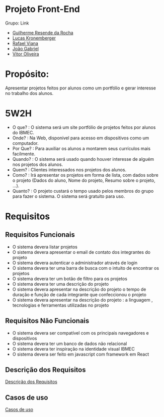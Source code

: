 # Projeto Front-End

Grupo: Link
- [Guilherme Resende da Rocha](https://github.com/Guilherme0Rocha/react-base-project)
- [Lucas Kronemberger](https://github.com/LucasKronemberger/react-base-aula)
- [Rafael Viana](https://github.com/vianaR25/react-base-project)
- [João Gabriel](https://github.com/jmeirelles02/react-base-project)
- [Vitor Oliveira](https://github.com/VitorOsouza02/react-base-project)

# Propósito:
Apresentar projetos feitos por alunos como um portfólio e gerar interesse no trabalho dos alunos.

# 5W2H

- O que? : O sistema será um site portfólio de projetos feitos por alunos do IBMEC.
- Onde? : Na Web, disponível para acesso em dispositivos como um computador.
- Por Que? : Para auxiliar os alunos a montarem seus currículos mais facilmente.
- Quando? : O sistema será usado quando houver interesse de alguém nos projetos dos alunos.
- Quem? : Clientes interessados nos projetos dos alunos.
- Como? : Irá apresentar os projetos em forma de lista, com dados sobre o projeto (Dados do aluno, Nome do projeto, Resumo sobre o projeto, ...).
- Quanto? : O projeto custará o tempo usado pelos membros do grupo para fazer o sistema. O sistema será gratuito para uso.

# Requisitos

## Requisitos Funcionais
- O sistema devera listar projetos
- O sistema devera apresentar o email de contato dos integrantes do projeto
- O sistema devera autenticar  o administrador através de login
- O sistema devera ter uma barra de busca com o intuito de encontrar os projetos
- O sistema devera ter um botão de filtro para os projetos 
- O sistema devera ter uma descrição do projeto
- O sistema devera apresentar na descrição do projeto o tempo de duração e função de cada integrante que confeccionou o projeto
- O sistema devera apresentar na descrição do projeto : a linguagem , tecnologias e ferramentas utilizadas no projeto


## Requisitos Não Funcionais
- O sistema devera ser compatível com os principais navegadores e dispositivos 
- O sistema devera ter um banco de dados não relacional 
- O sistema devera ter inspiração na identidade visual IBMEC
- O sistema devera ser feito em javascript com framework em React


## Descrição dos Requisitos
[Descrição dos Requisitos](https://github.com/Guilherme0Rocha/Projeto-Front-End/blob/main/descricao_requisitos.md)

## Casos de uso
[Casos de uso](https://github.com/Guilherme0Rocha/Projeto-Front-End/blob/main/casodeuso.md)
